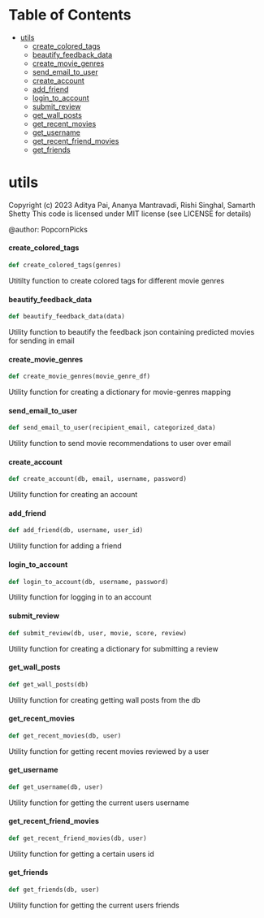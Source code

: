# Table of Contents

* [utils](#utils)
  * [create\_colored\_tags](#utils.create_colored_tags)
  * [beautify\_feedback\_data](#utils.beautify_feedback_data)
  * [create\_movie\_genres](#utils.create_movie_genres)
  * [send\_email\_to\_user](#utils.send_email_to_user)
  * [create\_account](#utils.create_account)
  * [add\_friend](#utils.add_friend)
  * [login\_to\_account](#utils.login_to_account)
  * [submit\_review](#utils.submit_review)
  * [get\_wall\_posts](#utils.get_wall_posts)
  * [get\_recent\_movies](#utils.get_recent_movies)
  * [get\_username](#utils.get_username)
  * [get\_recent\_friend\_movies](#utils.get_recent_friend_movies)
  * [get\_friends](#utils.get_friends)

<a id="utils"></a>

# utils

Copyright (c) 2023 Aditya Pai, Ananya Mantravadi, Rishi Singhal, Samarth Shetty
This code is licensed under MIT license (see LICENSE for details)

@author: PopcornPicks

<a id="utils.create_colored_tags"></a>

#### create\_colored\_tags

```python
def create_colored_tags(genres)
```

Utitilty function to create colored tags for different
movie genres

<a id="utils.beautify_feedback_data"></a>

#### beautify\_feedback\_data

```python
def beautify_feedback_data(data)
```

Utility function to beautify the feedback json containing predicted movies for sending in email

<a id="utils.create_movie_genres"></a>

#### create\_movie\_genres

```python
def create_movie_genres(movie_genre_df)
```

Utility function for creating a dictionary for movie-genres mapping

<a id="utils.send_email_to_user"></a>

#### send\_email\_to\_user

```python
def send_email_to_user(recipient_email, categorized_data)
```

Utility function to send movie recommendations to user over email

<a id="utils.create_account"></a>

#### create\_account

```python
def create_account(db, email, username, password)
```

Utility function for creating an account

<a id="utils.add_friend"></a>

#### add\_friend

```python
def add_friend(db, username, user_id)
```

Utility function for adding a friend

<a id="utils.login_to_account"></a>

#### login\_to\_account

```python
def login_to_account(db, username, password)
```

Utility function for logging in to an account

<a id="utils.submit_review"></a>

#### submit\_review

```python
def submit_review(db, user, movie, score, review)
```

Utility function for creating a dictionary for submitting a review

<a id="utils.get_wall_posts"></a>

#### get\_wall\_posts

```python
def get_wall_posts(db)
```

Utility function for creating getting wall posts from the db

<a id="utils.get_recent_movies"></a>

#### get\_recent\_movies

```python
def get_recent_movies(db, user)
```

Utility function for getting recent movies reviewed by a user

<a id="utils.get_username"></a>

#### get\_username

```python
def get_username(db, user)
```

Utility function for getting the current users username

<a id="utils.get_recent_friend_movies"></a>

#### get\_recent\_friend\_movies

```python
def get_recent_friend_movies(db, user)
```

Utility function for getting a certain users id

<a id="utils.get_friends"></a>

#### get\_friends

```python
def get_friends(db, user)
```

Utility function for getting the current users friends

